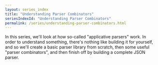 ```yaml
---
layout: series_index
title: "Understanding Parser Combinators"
seriesIndexId: "Understanding Parser Combinators"
permalink: /series/understanding-parser-combinators.html
---
```


In this series, we'll look at how so-called "applicative parsers" work. In order to understand something, there's nothing
like building it for yourself, and so we'll create a basic parser library from scratch, then some useful "parser combinators",
and then finish off by building a complete JSON parser.
